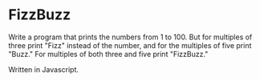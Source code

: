 # FizzBuzz
Write a program that prints the numbers from 1 to 100. But for multiples of three print "Fizz" instead of the number, and for the multiples of five print "Buzz." For multiples of both three and five print "FizzBuzz."

Written in Javascript.
